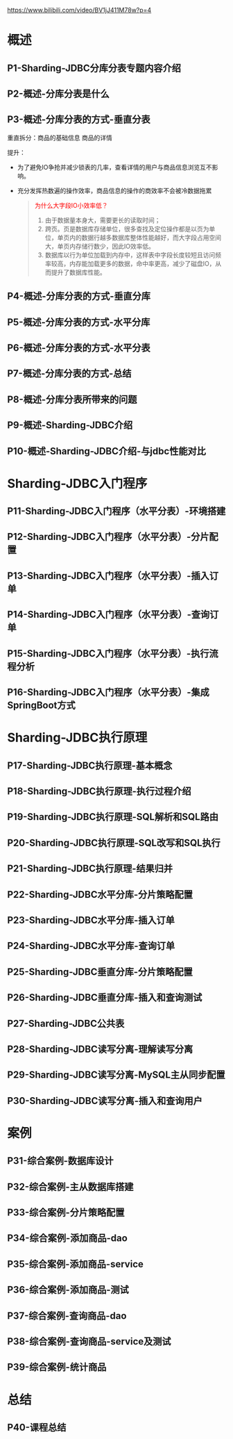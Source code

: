 https://www.bilibili.com/video/BV1jJ411M78w?p=4

# 概述

## P1-Sharding-JDBC分库分表专题内容介绍

## P2-概述-分库分表是什么
## P3-概述-分库分表的方式-垂直分表

重直拆分：商品的基础信息  商品的详情

提升：

- 为了避免IO争抢并减少锁表的几率，查看详情的用户与商品信息浏览互不影响。

- 充分发挥热数遍的操作效率，商品信息的操作的商效率不会被冷数据拖累

  > <font color='red'>为什么大字段IO小效率低？</font>
  >
  > 1. 由于数据量本身大，需要更长的读取时间；
  > 2. 跨页。页是数据库存储单位，很多查找及定位操作都是以页为单位，单页内的数据行越多数据库整体性能越好，而大字段占用空间大，单页内存储行数少，因此IO效率低。
  > 3. 数据库以行为单位加载到内存中，这样表中字段长度较短且访问频率较高，内存能加载更多的数据，命中率更高，减少了磁盘IO，从而提升了数据库性能。

## P4-概述-分库分表的方式-垂直分库
## P5-概述-分库分表的方式-水平分库
## P6-概述-分库分表的方式-水平分表
## P7-概述-分库分表的方式-总结
## P8-概述-分库分表所带来的问题
## P9-概述-Sharding-JDBC介绍
## P10-概述-Sharding-JDBC介绍-与jdbc性能对比

# Sharding-JDBC入门程序

## P11-Sharding-JDBC入门程序（水平分表）-环境搭建
## P12-Sharding-JDBC入门程序（水平分表）-分片配置
## P13-Sharding-JDBC入门程序（水平分表）-插入订单
## P14-Sharding-JDBC入门程序（水平分表）-查询订单
## P15-Sharding-JDBC入门程序（水平分表）-执行流程分析
## P16-Sharding-JDBC入门程序（水平分表）-集成SpringBoot方式

# Sharding-JDBC执行原理

## P17-Sharding-JDBC执行原理-基本概念
## P18-Sharding-JDBC执行原理-执行过程介绍
## P19-Sharding-JDBC执行原理-SQL解析和SQL路由
## P20-Sharding-JDBC执行原理-SQL改写和SQL执行
## P21-Sharding-JDBC执行原理-结果归并
## P22-Sharding-JDBC水平分库-分片策略配置
## P23-Sharding-JDBC水平分库-插入订单
## P24-Sharding-JDBC水平分库-查询订单
## P25-Sharding-JDBC垂直分库-分片策略配置
## P26-Sharding-JDBC垂直分库-插入和查询测试
## P27-Sharding-JDBC公共表
## P28-Sharding-JDBC读写分离-理解读写分离
## P29-Sharding-JDBC读写分离-MySQL主从同步配置
## P30-Sharding-JDBC读写分离-插入和查询用户

# 案例

## P31-综合案例-数据库设计
## P32-综合案例-主从数据库搭建
## P33-综合案例-分片策略配置
## P34-综合案例-添加商品-dao
## P35-综合案例-添加商品-service
## P36-综合案例-添加商品-测试
## P37-综合案例-查询商品-dao
## P38-综合案例-查询商品-service及测试
## P39-综合案例-统计商品

# 总结

## P40-课程总结
